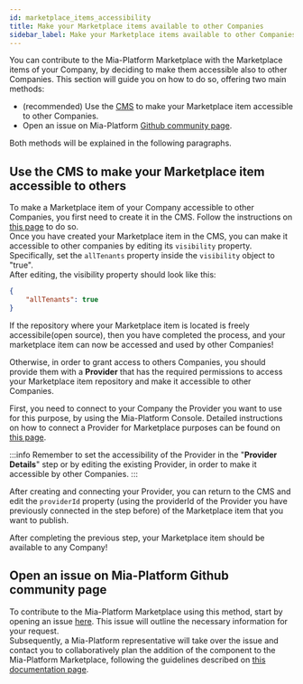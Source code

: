 ```yaml
---
id: marketplace_items_accessibility
title: Make your Marketplace items available to other Companies
sidebar_label: Make your Marketplace items available to other Companies
---
```


You can contribute to the Mia-Platform Marketplace with the Marketplace items of your Company, by deciding to make them accessible also to other Companies. This section will guide you on how to do so, offering two main methods:

* (recommended) Use the [CMS](/business_suite/guide_cms.md) to make your Marketplace item accessible to other Companies.
* Open an issue on Mia-Platform [Github community page](https://github.com/mia-platform/community).

Both methods will be explained in the following paragraphs.

## Use the CMS to make your Marketplace item accessible to others

To make a Marketplace item of your Company accessible to other Companies, you first need to create it in the CMS. Follow the instructions on [this page](/marketplace/add_to_marketplace/contributing_overview.md#how-to-configure-a-new-component) to do so.  
Once you have created your Marketplace item in the CMS, you can make it accessible to other companies by editing its `visibility` property. Specifically, set the `allTenants` property inside the `visibility` object to "true".  
After editing, the visibility property should look like this:

```json
{
    "allTenants": true
}
```

If the repository where your Marketplace item is located is freely accessibile(open source), then you have completed the process, and your marketplace item can now be accessed and used by other Companies!

Otherwise, in order to grant access to others Companies, you should provide them with a **Provider** that has the required permissions to access your Marketplace item repository and make it accessible to other Companies.

First, you need to connect to your Company the Provider you want to use for this purpose, by using the Mia-Platform Console. Detailed instructions on how to connect a Provider for Marketplace purposes can be found on [this page](/development_suite/set-up-infrastructure/configure-provider.mdx#connect-a-provider-for-marketplace).  

:::info
Remember to set the accessibility of the Provider in the "**Provider Details**" step or by editing the existing Provider, in order to make it accessible by other Companies.
:::

After creating and connecting your Provider, you can return to the CMS and edit the `providerId` property (using the providerId of the Provider you have previously connected in the step before) of the Marketplace item that you want to publish.

After completing the previous step, your Marketplace item should be available to any Company!

## Open an issue on Mia-Platform Github community page

To contribute to the Mia-Platform Marketplace using this method, start by opening an issue [here](https://github.com/mia-platform/community/issues/new?assignees=%40mia-platform%2Fsig-marketplace&labels=marketplace&projects=&template=marketplace-contribution.yaml&title=%5BNew+marketplace+item%5D%3A+). This issue will outline the necessary information for your request.  
Subsequently, a Mia-Platform representative will take over the issue and contact you to collaboratively plan the addition of the component to the Mia-Platform Marketplace, following the guidelines described on [this documentation page](/marketplace/add_to_marketplace/contributing_overview.md).
